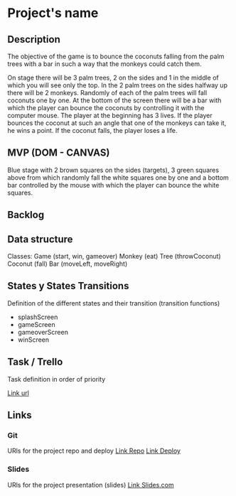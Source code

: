# Project's name

## Description

The objective of the game is to bounce the coconuts falling from the palm trees with a bar in such a way that the monkeys could catch them.

On stage there will be 3 palm trees, 2 on the sides and 1 in the middle of which you will see only the top.
In the 2 palm trees on the sides halfway up there will be 2 monkeys.
Randomly of each of the palm trees will fall coconuts one by one.
At the bottom of the screen there will be a bar with which the player can bounce the coconuts by controlling it with the computer mouse.
The player at the beginning has 3 lives.
If the player bounces the coconut at such an angle that one of the monkeys can take it, he wins a point. If the coconut falls, the player loses a life.

## MVP (DOM - CANVAS)

Blue stage with 2 brown squares on the sides (targets), 3 green squares above from which randomly fall the white squares one by one and a bottom bar controlled by the mouse with which the player can bounce the white squares.

## Backlog

## Data structure

Classes:
Game (start, win, gameover)
Monkey (eat)
Tree (throwCoconut)
Coconut (fall)
Bar (moveLeft, moveRight)

## States y States Transitions

Definition of the different states and their transition (transition functions)

- splashScreen
- gameScreen
- gameoverScreen
- winScreen

## Task / Trello

Task definition in order of priority

[Link url](https://trello.com/b/DGa6h8B7/olga-dokukova-game)

## Links

### Git

URls for the project repo and deploy
[Link Repo](https://github.com/Olga1305/Ironhack-module1-project-game)
[Link Deploy](http://github.com)

### Slides

URls for the project presentation (slides)
[Link Slides.com](https://slides.com/olga1305/deck)
